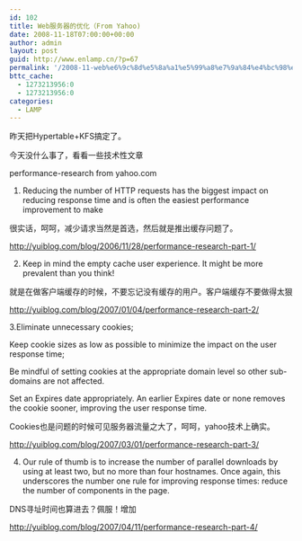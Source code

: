 ```yaml
---
id: 102
title: Web服务器的优化（From Yahoo)
date: 2008-11-18T07:00:00+00:00
author: admin
layout: post
guid: http://www.enlamp.cn/?p=67
permalink: '/2008-11-web%e6%9c%8d%e5%8a%a1%e5%99%a8%e7%9a%84%e4%bc%98%e5%8c%96%ef%bc%88from-yahoo/'
bttc_cache:
  - 1273213956:0
  - 1273213956:0
categories:
  - LAMP
---
```

昨天把Hypertable+KFS搞定了。

今天没什么事了，看看一些技术性文章
  
performance-research from yahoo.com

1. Reducing the number of HTTP requests has the biggest impact on reducing response time and is often the easiest performance improvement to make
  
很实话，呵呵，减少请求当然是首选，然后就是推出缓存问题了。
  
http://yuiblog.com/blog/2006/11/28/performance-research-part-1/

2. Keep in mind the empty cache user experience. It might be more prevalent than you think!
  
就是在做客户端缓存的时候，不要忘记没有缓存的用户。客户端缓存不要做得太狠
  
http://yuiblog.com/blog/2007/01/04/performance-research-part-2/

3.Eliminate unnecessary cookies;
  
Keep cookie sizes as low as possible to minimize the impact on the user response time;
  
Be mindful of setting cookies at the appropriate domain level so other sub-domains are not affected.
  
Set an Expires date appropriately. An earlier Expires date or none removes the cookie sooner, improving the user response time.
  
Cookies也是问题的时候可见服务器流量之大了，呵呵，yahoo技术上确实。
  
http://yuiblog.com/blog/2007/03/01/performance-research-part-3/

4. Our rule of thumb is to increase the number of parallel downloads by using at least two, but no more than four hostnames. Once again, this underscores the number one rule for improving response times: reduce the number of components in the page.
  
DNS寻址时间也算进去？佩服！增加
  
http://yuiblog.com/blog/2007/04/11/performance-research-part-4/